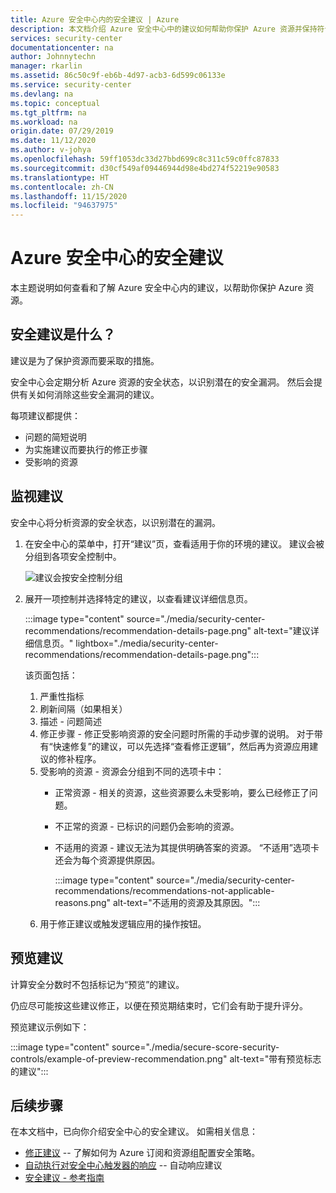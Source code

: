 ```yaml
---
title: Azure 安全中心内的安全建议 | Azure
description: 本文档介绍 Azure 安全中心中的建议如何帮助你保护 Azure 资源并保持符合安全策略。
services: security-center
documentationcenter: na
author: Johnnytechn
manager: rkarlin
ms.assetid: 86c50c9f-eb6b-4d97-acb3-6d599c06133e
ms.service: security-center
ms.devlang: na
ms.topic: conceptual
ms.tgt_pltfrm: na
ms.workload: na
origin.date: 07/29/2019
ms.date: 11/12/2020
ms.author: v-johya
ms.openlocfilehash: 59ff1053dc33d27bbd699c8c311c59c0ffc87833
ms.sourcegitcommit: d30cf549af09446944d98e4bd274f52219e90583
ms.translationtype: HT
ms.contentlocale: zh-CN
ms.lasthandoff: 11/15/2020
ms.locfileid: "94637975"
---
```

# <a name="security-recommendations-in-azure-security-center"></a>Azure 安全中心的安全建议 
本主题说明如何查看和了解 Azure 安全中心内的建议，以帮助你保护 Azure 资源。


## <a name="what-are-security-recommendations"></a>安全建议是什么？

建议是为了保护资源而要采取的措施。

安全中心会定期分析 Azure 资源的安全状态，以识别潜在的安全漏洞。 然后会提供有关如何消除这些安全漏洞的建议。

每项建议都提供：

- 问题的简短说明
- 为实施建议而要执行的修正步骤
- 受影响的资源

## <a name="monitor-recommendations"></a>监视建议 <a name="monitor-recommendations"></a>

安全中心将分析资源的安全状态，以识别潜在的漏洞。 

1. 在安全中心的菜单中，打开“建议”页，查看适用于你的环境的建议。 建议会被分组到各项安全控制中。

      ![建议会按安全控制分组](./media/security-center-recommendations/view-recommendations.png)

1. 展开一项控制并选择特定的建议，以查看建议详细信息页。

    :::image type="content" source="./media/security-center-recommendations/recommendation-details-page.png" alt-text="建议详细信息页。" lightbox="./media/security-center-recommendations/recommendation-details-page.png":::

    该页面包括：

    1. 严重性指标
    1. 刷新间隔（如果相关） 
    1. 描述 - 问题简述
    1. 修正步骤 - 修正受影响资源的安全问题时所需的手动步骤的说明。 对于带有“快速修复”的建议，可以先选择“查看修正逻辑”，然后再为资源应用建议的修补程序。 
    1. 受影响的资源 - 资源会分组到不同的选项卡中：
        - 正常资源 - 相关的资源，这些资源要么未受影响，要么已经修正了问题。
        - 不正常的资源 - 已标识的问题仍会影响的资源。
        - 不适用的资源 - 建议无法为其提供明确答案的资源。 “不适用”选项卡还会为每个资源提供原因。 

            :::image type="content" source="./media/security-center-recommendations/recommendations-not-applicable-reasons.png" alt-text="不适用的资源及其原因。":::
    1. 用于修正建议或触发逻辑应用的操作按钮。

## <a name="preview-recommendations"></a>预览建议

计算安全分数时不包括标记为“预览”的建议。

仍应尽可能按这些建议修正，以便在预览期结束时，它们会有助于提升评分。

预览建议示例如下：

:::image type="content" source="./media/secure-score-security-controls/example-of-preview-recommendation.png" alt-text="带有预览标志的建议":::
 
## <a name="next-steps"></a>后续步骤

在本文档中，已向你介绍安全中心的安全建议。 如需相关信息：

- [修正建议](security-center-remediate-recommendations.md) -- 了解如何为 Azure 订阅和资源组配置安全策略。
- [自动执行对安全中心触发器的响应](workflow-automation.md) -- 自动响应建议
- [安全建议 - 参考指南](recommendations-reference.md)

